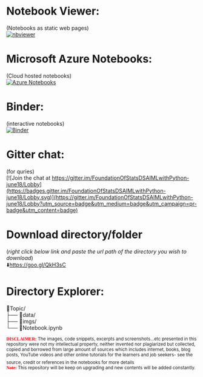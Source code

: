 # Notebook Viewer:  
(Notebooks as static web pages)  
[![nbviewer](https://user-images.githubusercontent.com/2791223/29387450-e5654c72-8294-11e7-95e4-090419520edb.png)](https://nbviewer.jupyter.org/github/sumendar/AppliedStatsDSMLAIwithPython-june18/tree/master/)


# Microsoft Azure Notebooks:
(Cloud hosted notebooks)  
[![Azure Notebooks](https://notebooks.azure.com/launch.png)](https://notebooks.azure.com/sumendar/libraries/FoundationOfStatsDSAIML-Python)

# Binder:
(interactive notebooks)  
[![Binder](https://mybinder.org/badge_logo.svg)](https://mybinder.org/v2/gh/sumendar/FoundationOfStatsDSAIMLwithPython-june18/master)

# Gitter chat: 
(for quries)  
[![Join the chat at https://gitter.im/FoundationOfStatsDSAIMLwithPython-june18/Lobby](https://badges.gitter.im/FoundationOfStatsDSAIMLwithPython-june18/Lobby.svg)](https://gitter.im/FoundationOfStatsDSAIMLwithPython-june18/Lobby?utm_source=badge&utm_medium=badge&utm_campaign=pr-badge&utm_content=badge)
  
# Download directory/folder 
(*right click below link and paste the url path of the directory you wish to download*)  
:arrow_down:https://goo.gl/QkH3sC

# Directory Explorer:      
:open_file_folder:Topic/  
├── :open_file_folder:data/  
├── :open_file_folder:imgs/   
└── :closed_book:Notebook.ipynb  
  
<sub><span style="color:red; font-family:Comic Sans MS">**DISCLAIMER:**</span> The images, code snippets, excerpts and screenshots...etc presented in this repository were not my intellectual property, neither invented nor plagiarized but collected, copied and borrowed from large amount of sources which includes internet, books, blog posts, YouTube videos and other online tutorials for the learners and job seekers- see the source, credit or references in the notebooks for more details</sub>  
<sub><span style="color:red; font-family:Comic Sans MS">  
 **Note:**</span> This repository will be keep on upgrading and new contents will be added constantly.</sub>    
